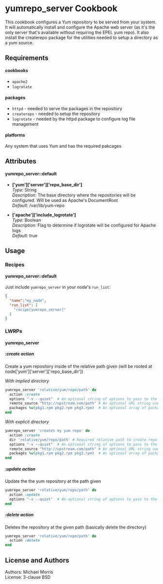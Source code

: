 yumrepo_server Cookbook
========================
This cookbook configures a Yum repository to be served from your system. It will automatically install and configure the Apache web server (as it's the only server that's available without requiring the EPEL yum repo).  It also install the createrepo package for the utilities needed to setup a directory as a yum source.

Requirements
------------

#### cookbooks
- `apache2`
- `logrotate`

#### packages
- `httpd` - needed to serve the packages in the repository
- `createrepo` - needed to setup the repository
- `logrotate` - needed by the httpd package to configure log file management

#### platforms
Any system that uses Yum and has the required pakcages

Attributes
----------

#### yumrepo_server::default

*  **['yum']['server']['repo\_base\_dir']**  
    _Type:_ String  
    _Description:_ The base directory where the repositories will be configured.  Will be used as Apache's DocumentRoot  
    _Default:_ /var/lib/yum-repo  

*  **['apache']['include\_logrotate']**  
    _Type:_ Boolean  
    _Description:_ Flag to determine if logrotate will be configured for Apache logs  
    _Default:_ true

Usage
-----
### Recipes

#### yumrepo_server::default

Just include `yumrepo_server` in your node's `run_list`:

```json
{
  "name":"my_node",
  "run_list": [
    "recipe[yumrepo_server]"
  ]
}
```

### LWRPs

#### yumrepo_server

##### :create action

Create a yum repository inside of the relative path given (will be rooted at node['yum']['server']['repo_base_dir'])

_With implied directory_

```ruby
yumrepo_server 'relative/yum/repo/path' do
  action :create
  options "-v --quiet"  # An optional string of options to pass to the createrepo command
  remote_source "http://upstream.com/path" # An optional URL string used as a base to retrieve packages from
  packages %w(pkg1.rpm pkg2.rpm pkg3.rpm)  # An optional array of package names to be configured in the repo (default is all packages). Required with the :remote_source attribute to specify which packages to retrieve.
end
```

_With explicit directory_

```ruby
yumrepo_server 'creates my yum repo' do
  action :create
  dir 'relative/yum/repo/path' # Required relative path to create repo at (this value will be appended to the value of node['yum']['server']['repo_base_dir'])
  options "-v --quiet"  # An optional string of options to pass to the createrepo command
  remote_source "http://upstream.com/path" # An optional URL string used as a base to retrieve packages from
  packages %w(pkg1.rpm pkg2.rpm pkg3.rpm)  # An optional array of package names to be configured in the repo (default is all packages). Required with the :remote_source attribute to specify which packages to retrieve.
end
```

##### :update action

Update the the yum repository at the path given

```ruby
yumrepo_server 'relative/yum/repo/path' do
  action :update
  options "-v --quiet"  # An optional string of options to pass to the createrepo command
end
```

##### :delete action

Deletes the repository at the given path (basically delete the directory)

```ruby
yumrepo_server 'relative/yum/repo/path' do
  action :delete
end
```

License and Authors
-------------------

Authors: Michael Morris  
License: 3-clause BSD

